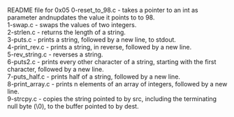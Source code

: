 README file for 0x05
0-reset_to_98.c - takes a pointer to an int as parameter andnupdates the value it points to to 98. </br>
1-swap.c - swaps the values of two integers. </br>
2-strlen.c - returns the length of a string. </br>
3-puts.c - prints a string, followed by a new line, to stdout. </br>
4-print_rev.c - prints a string, in reverse, followed by a new line.</br>
5-rev_string.c - reverses a string.</br>
6-puts2.c - prints every other character of a string, starting with the first character, followed by a new line.</br>
7-puts_half.c - prints half of a string, followed by a new line.</br>
8-print_array.c - prints n elements of an array of integers, followed by a new line.</br>
9-strcpy.c - copies the string pointed to by src, including the terminating null byte (\0), to the buffer pointed to by dest.
